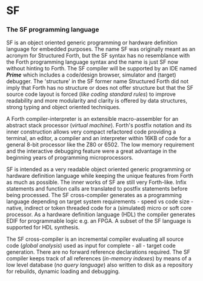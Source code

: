 # SF
<h3>The SF programming language</h3>

<p>SF is an object oriented generic programming or hardware definition language for embedded purposes. The name SF was originally meant as an acronym for Structured Forth, but the SF syntax has no resemblance with the Forth programming language syntax and the name is just SF now without hinting to Forth. The SF compiler will be supported by an IDE named <b><i>Prime</i></b> which includes a code/design browser, simulator and (target) debugger. The 'structure' in the SF former name Structured Forth did not imply that Forth has no structure or does not offer structure but that the SF source code layout is forced (<i>like coding standard rules</i>) to improve readability and more modularity and clarity is offered by data structures, strong typing and object oriented techniques.</p>

<p>A Forth compiler-interpreter is an extensible macro-assembler for an abstract stack processor (<i>virtual machine</i>). Forth's postfix notation and its inner construction allows very compact refactored code providing a terminal, an editor, a compiler and an interpreter within 16KB of code for a general 8-bit processor like the Z80 or 6502. The low memory requirement and the interactive debugging feature were a great advantage in the beginning years of programming microprocessors.</p>

<p>SF is intended as a very readable object oriented generic programming or hardware definition language while keeping the unique features from Forth as much as possible. The inner works of SF are still very Forth-like. Infix statements and function calls are translated to postfix statements before being processed. The SF cross-compiler generates as a programming language depending on target system requirements - speed vs code size - native, indirect or token threaded code for a (simulated) micro or soft core processor. As a hardware definition language (HDL) the compiler generates EDIF for programmable logic e.g. an FPGA. A subset of the SF language is supported for HDL synthesis.</p>

<p>The SF cross-compiler is an incremental compiler evaluating all source code (<i>global analysis</i>) used as input for complete - all - target code generation. There are no forward reference declarations required. The SF compiler keeps track of all references (<i>in-memory indexes</i>) by means of a low level database (<i>no query language</i>) also written to disk as a repository for rebuilds, dynamic loading and debugging.</p>

